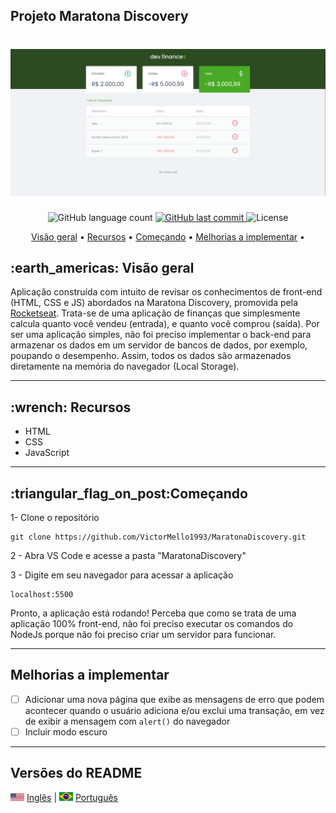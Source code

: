 <h2> Projeto Maratona Discovery</h2>

<h1 align="center">
  <img alt="Home page DevFinances" src="./assets/Screenshot_DevFinance.png"/>
</h1>
  
<p align="center">
  <img alt="GitHub language count" src="https://img.shields.io/github/languages/count/VictorMello1993/MaratonaDiscovery?color=FF0000">
  
  <a href="https://github.com/VictorMello1993/FlappyBird/commits/master">
    <img alt="GitHub last commit" src="https://img.shields.io/github/last-commit/VictorMello1993/MaratonaDiscovery?color=D3D3D3">
  </a> 
  
  <img alt="License" src="https://img.shields.io/badge/license-MIT-brightgreen">
   <a href="https://github.com/VictorMello1993/MaratonaDiscovery/stargazers"></a>
</p>

<p align="center">
  <a href="#earth_americas-visão-geral">Visão geral</a> •
  <a href="#wrench-recursos">Recursos</a> •
  <a href="#triangular_flag_on_postcomeçando">Começando</a> •  
  <a href="#melhorias-a-implementar">Melhorias a implementar</a> •  
</p>

<h2>:earth_americas: Visão geral</h2>
<p>Aplicação construída com intuito de revisar os conhecimentos de front-end (HTML, CSS e JS) abordados na Maratona Discovery, promovida pela <a href="https://rocketseat.com.br/">Rocketseat</a>. Trata-se de uma aplicação de finanças que simplesmente calcula quanto você vendeu (entrada), e quanto você comprou (saída). Por ser uma aplicação simples, não foi preciso implementar o back-end para armazenar os dados em um servidor de bancos de dados, por exemplo, poupando o desempenho. Assim, todos os dados são armazenados diretamente na memória do navegador (Local Storage).</p>

---

<h2>:wrench: Recursos</h2>
<ul>
  <li>HTML</li>
  <li>CSS</li>
  <li>JavaScript</li>
</ul>

---

<h2>:triangular_flag_on_post:Começando</h2>

1- Clone o repositório
```
git clone https://github.com/VictorMello1993/MaratonaDiscovery.git
```
2 - Abra VS Code e acesse a pasta "MaratonaDiscovery"

3 - Digite em seu navegador para acessar a aplicação
```
localhost:5500
```

Pronto, a aplicação está rodando! Perceba que como se trata de uma aplicação 100% front-end, não foi preciso executar os comandos do NodeJs porque não foi preciso criar um servidor para funcionar.

---

## Melhorias a implementar
- [ ] Adicionar uma nova página que exibe as mensagens de erro que podem acontecer quando o usuário adiciona e/ou exclui uma transação, em vez de exibir a mensagem com ```alert()``` do navegador
- [ ] Incluir modo escuro

---
## Versões do README
<img alt="Bandeira dos Estados Unidos" src="./assets/eua.png" width="22px"/> <a href="/README-ENUS.md">Inglês</a> | <img alt="Bandeira do Brasil" src="./assets/br.jpg" width="22px"/> <a href="/README.md">Português</a>
